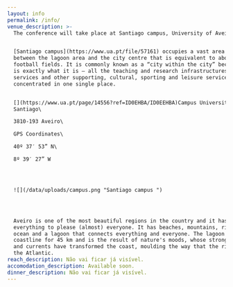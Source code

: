 ```yaml
---
layout: info
permalink: /info/
venue_description: >-
  The conference will take place at Santiago campus, University of Aveiro. 


  [Santiago campus](https://www.ua.pt/file/57161) occupies a vast area situated
  between the lagoon area and the city centre that is equivalent to about 92
  football fields. It is commonly known as a “city within the city” because that
  is exactly what it is – all the teaching and research infrastructures, central
  services and other supporting, cultural, sporting and leisure services are
  concentrated in one single place. 


  [](https://www.ua.pt/page/14556?ref=ID0EHBA/ID0EEHBA)Campus Universitário de
  Santiago\

  3810-193 Aveiro\

  GPS Coordinates\

  40º 37′ 53” N\

  8º 39′ 27” W




  ![](/data/uploads/campus.png "Santiago campus ")




  Aveiro is one of the most beautiful regions in the country and it has
  everything to please (almost) everyone. It has beaches, mountains, rivers, an
  ocean and a lagoon that connects everything and everyone. The lagoon hugs the
  coastline for 45 km and is the result of nature's moods, whose strong winds
  and currents have transformed the coast, moulding the way that the rivers meet
  the Atlantic.
reach_description: Não vai ficar já visível.
accomodation_description: Available soon.
dinner_description: Não vai ficar já visível.
---
```



